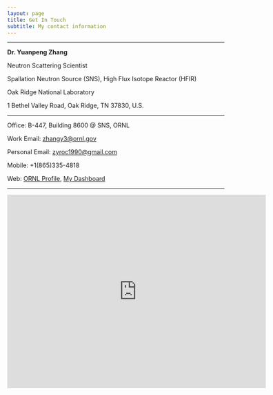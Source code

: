 ```yaml
---
layout: page
title: Get In Touch
subtitle: My contact information
---
```


---

**Dr. Yuanpeng Zhang**

Neutron Scattering Scientist

Spallation Neutron Source (SNS), High Flux Isotope Reactor (HFIR)

Oak Ridge National Laboratory

1 Bethel Valley Road, Oak Ridge, TN 37830, U.S.

---

Office: B-447, Building 8600 @ SNS, ORNL

Work Email: <a href="mailto: zhangy3@ornl.gov" target="_blank">zhangy3@ornl.gov</a>

Personal Email: <a href="mailto: zyroc1990@gmail.com" target="_blank">zyroc1990@gmail.com</a>

Mobile: +1(865)335-4818

Web: <a href="https://www.ornl.gov/staff-profile/yuanpeng-zhang" target="_blank">ORNL Profile</a>, <a href="https://dh.iris-home.net" target="_blank">My Dashboard</a>

---

<iframe src="https://www.google.com/maps/embed?pb=!1m18!1m12!1m3!1d78674.75946461683!2d-84.21047225365585!3d35.96731241121614!2m3!1f0!2f0!3f0!3m2!1i1024!2i768!4f13.1!3m3!1m2!1s0x885c32bdc0df54e5%3A0xbc23fba92b8d173!2s1%20Bethel%20Valley%20Rd%2C%20Oak%20Ridge%2C%20TN%2037830!5e0!3m2!1sen!2sus!4v1724092323699!5m2!1sen!2sus" width="600" height="450" style="border:0;" allowfullscreen="" loading="lazy" referrerpolicy="no-referrer-when-downgrade"></iframe>